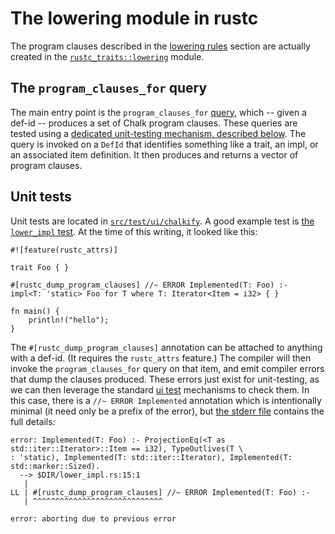 # The lowering module in rustc

The program clauses described in the
[lowering rules](./traits/lowering-rules.html) section are actually
created in the [`rustc_traits::lowering`][lowering] module.

[lowering]: https://doc.rust-lang.org/nightly/nightly-rustc/rustc_traits/lowering/

## The `program_clauses_for` query

The main entry point is the `program_clauses_for` [query], which --
given a def-id -- produces a set of Chalk program clauses. These
queries are tested using a
[dedicated unit-testing mechanism, described below](#unit-tests).  The
query is invoked on a `DefId` that identifies something like a trait,
an impl, or an associated item definition. It then produces and
returns a vector of program clauses.

[query]: ./query.html

<a name="unit-tests"></a>

## Unit tests

Unit tests are located in [`src/test/ui/chalkify`][chalkify]. A good
example test is [the `lower_impl` test][lower_impl]. At the time of
this writing, it looked like this:

```rust,ignore
#![feature(rustc_attrs)]

trait Foo { }

#[rustc_dump_program_clauses] //~ ERROR Implemented(T: Foo) :-
impl<T: 'static> Foo for T where T: Iterator<Item = i32> { }

fn main() {
    println!("hello");
}
```

The `#[rustc_dump_program_clauses]` annotation can be attached to
anything with a def-id.  (It requires the `rustc_attrs` feature.) The
compiler will then invoke the `program_clauses_for` query on that
item, and emit compiler errors that dump the clauses produced. These
errors just exist for unit-testing, as we can then leverage the
standard [ui test] mechanisms to check them. In this case, there is a
`//~ ERROR Implemented` annotation which is intentionally minimal (it
need only be a prefix of the error), but [the stderr file] contains
the full details:

```text
error: Implemented(T: Foo) :- ProjectionEq(<T as std::iter::Iterator>::Item == i32), TypeOutlives(T \
: 'static), Implemented(T: std::iter::Iterator), Implemented(T: std::marker::Sized).
  --> $DIR/lower_impl.rs:15:1
   |
LL | #[rustc_dump_program_clauses] //~ ERROR Implemented(T: Foo) :-
   | ^^^^^^^^^^^^^^^^^^^^^^^^^^^^^

error: aborting due to previous error
```

[chalkify]: https://github.com/rust-lang/rust/tree/master/src/test/ui/chalkify
[lower_impl]: https://github.com/rust-lang/rust/tree/master/src/test/ui/chalkify/lower_impl.rs
[the stderr file]: https://github.com/rust-lang/rust/tree/master/src/test/ui/chalkify/lower_impl.stderr
[ui test]: https://rust-lang-nursery.github.io/rustc-guide/tests/adding.html#guide-to-the-ui-tests
